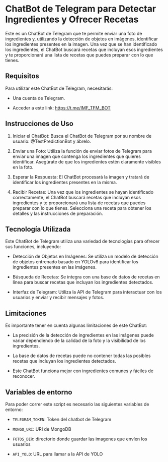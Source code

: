 # ChatBot de Telegram para Detectar Ingredientes y Ofrecer Recetas

Este es un ChatBot de Telegram que te permite enviar una foto de ingredientes y, utilizando la detección de objetos en imágenes, identificar los ingredientes presentes en la imagen. Una vez que se han identificado los ingredientes, el ChatBot buscará recetas que incluyan esos ingredientes y te proporcionará una lista de recetas que puedes preparar con lo que tienes.

## Requisitos

Para utilizar este ChatBot de Telegram, necesitarás:

- Una cuenta de Telegram.

- Acceder a este link: https://t.me/IMF_TFM_BOT

## Instrucciones de Uso

1. Iniciar el ChatBot: Busca el ChatBot de Telegram por su nombre de usuario: @TestPredictionBot y ábrelo.

2. Enviar una Foto: Utiliza la función de enviar fotos de Telegram para enviar una imagen que contenga los ingredientes que quieres identificar. Asegúrate de que los ingredientes estén claramente visibles en la foto.

3. Esperar la Respuesta: El ChatBot procesará la imagen y tratará de identificar los ingredientes presentes en la misma.

4. Recibir Recetas: Una vez que los ingredientes se hayan identificado correctamente, el ChatBot buscará recetas que incluyan esos ingredientes y te proporcionará una lista de recetas que puedes preparar con lo que tienes. Selecciona una receta para obtener los detalles y las instrucciones de preparación.

## Tecnología Utilizada

Este ChatBot de Telegram utiliza una variedad de tecnologías para ofrecer sus funciones, incluyendo:

- Detección de Objetos en Imágenes: Se utiliza un modelo de detección de objetos entrenado basado en YOLOv8 para identificar los ingredientes presentes en las imágenes.

- Búsqueda de Recetas: Se integra con una base de datos de recetas en línea para buscar recetas que incluyan los ingredientes detectados.

- Interfaz de Telegram: Utiliza la API de Telegram para interactuar con los usuarios y enviar y recibir mensajes y fotos.

## Limitaciones

Es importante tener en cuenta algunas limitaciones de este ChatBot:

- La precisión de la detección de ingredientes en las imágenes puede variar dependiendo de la calidad de la foto y la visibilidad de los ingredientes.

- La base de datos de recetas puede no contener todas las posibles recetas que incluyan los ingredientes detectados.

- Este ChatBot funciona mejor con ingredientes comunes y fáciles de reconocer.

## Variables de entorno

Para poder correr este script es necesario las siguientes variables de entorno:

- `TELEGRAM_TOKEN`: Token del chatbot de Telegram

- `MONGO_URI`: URI de MongoDB

- `FOTOS_DIR`: directorio donde guardar las imagenes que envíen los usuarios

- `API_YOLO`: URL para llamar a la API de YOLO
